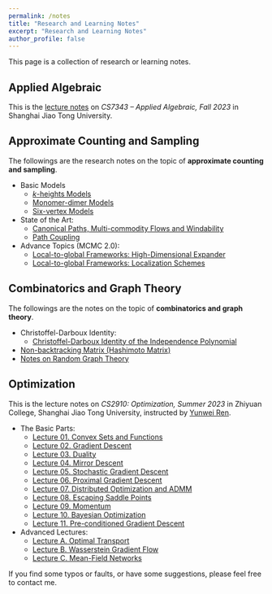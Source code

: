 ```yaml
---
permalink: /notes
title: "Research and Learning Notes"
excerpt: "Research and Learning Notes"
author_profile: false
---
```


This page is a collection of research or learning notes.

## Applied Algebraic
This is the [lecture notes](../files/applied%20algebraic/notes-applied%20algebraic.pdf) on *CS7343 – Applied Algebraic, Fall 2023* in Shanghai Jiao Tong University.

## Approximate Counting and Sampling
The followings are the research notes on the topic of **approximate counting and sampling**.
* Basic Models
  * [$k$-heights Models](../files/approximate%20counting%20and%20sampling/k-height.pdf)
  * [Monomer-dimer Models](../files/approximate%20counting%20and%20sampling/monomer-dimer.pdf)
  * [Six-vertex Models](../files/approximate%20counting%20and%20sampling/six-vertex.pdf)
* State of the Art:
  * [Canonical Paths, Multi-commodity Flows and Windability](../files/approximate%20counting%20and%20sampling/winding.pdf)
  * [Path Coupling](../files/approximate%20counting%20and%20sampling/path-coupling.pdf)
* Advance Topics (MCMC 2.0):
  * [Local-to-global Frameworks: High-Dimensional Expander](../files/approximate%20counting%20and%20sampling/simplicial-complex.pdf)
  * [Local-to-global Frameworks: Localization Schemes](../files/approximate%20counting%20and%20sampling/localization-scheme.pdf)

## Combinatorics and Graph Theory
The followings are the notes on the topic of **combinatorics and graph theory**.
* Christoffel-Darboux Identity:
  * [Christoffel-Darboux Identity of the Independence Polynomial](../files/combinatorics%20and%20graph%20theory/Christoffel-Darboux-identity.pdf)
* [Non-backtracking Matrix (Hashimoto Matrix)](../files/combinatorics%20and%20graph%20theory/non-backtracking.pdf)
* [Notes on Random Graph Theory](../files/combinatorics%20and%20graph%20theory/random-graph-notes.pdf)

## Optimization
This is the lecture notes on *CS2910: Optimization, Summer 2023* in Zhiyuan College, Shanghai Jiao Tong University, instructed by [Yunwei Ren](https://yunwei-ren.me/).
* The Basic Parts:
  * [Lecture 01. Convex Sets and Functions](../files/optimization/1-convex%20sets%20and%20functions.pdf)
  * [Lecture 02. Gradient Descent](../files/optimization/2-gradient%20descent.pdf)
  * [Lecture 03. Duality](../files/optimization/3-duality.pdf)
  * [Lecture 04. Mirror Descent](../files/optimization/4-mirror%20descent.pdf)
  * [Lecture 05. Stochastic Gradient Descent](../files/optimization/5-stochastic%20gradient%20descent.pdf)
  * [Lecture 06. Proximal Gradient Descent](../files/optimization/6-proximal%20gradient%20descent.pdf)
  * [Lecture 07. Distributed Optimization and ADMM](../files/optimization/7-distributed%20optimization%20and%20ADMM.pdf)
  * [Lecture 08. Escaping Saddle Points](../files/optimization/8-escaping%20saddle%20points.pdf)
  * [Lecture 09. Momentum](../files/optimization/9-momentum.pdf)
  * [Lecture 10. Bayesian Optimization](../files/optimization/10-Bayesian%20optimization.pdf)
  * [Lecture 11. Pre-conditioned Gradient Descent](../files/optimization/11-pre-conditioned%20gradient%20descent.pdf)
* Advanced Lectures:
  * [Lecture A. Optimal Transport](../files/optimization/A-optimal%20transport.pdf)
  * [Lecture B. Wasserstein Gradient Flow](../files/optimization/B-Wasserstein%20gradient%20flow.pdf)
  * [Lecture C. Mean-Field Networks](../files/optimization/C-mean-field%20networks.pdf)

If you find some typos or faults, or have some suggestions, please feel free to contact me.